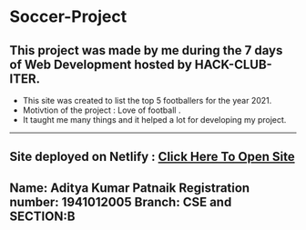 # Soccer-Project
This project was made by me during the 7 days of Web Development hosted by HACK-CLUB-ITER.
-------------------------------------------------------------------------------
* This site was created to list the top 5 footballers for the year 2021.
* Motivtion of the project : Love of football .
* It taught me many things and it helped a lot for developing my project.

-------------------------------------------------------------------------------
Site deployed on Netlify : [Click Here To Open Site]()
-------------------------------------------------------------------------------
Name: Aditya Kumar Patnaik
Registration number: 1941012005 
Branch: CSE and SECTION:B
-------------------------------------------------------------------------------
